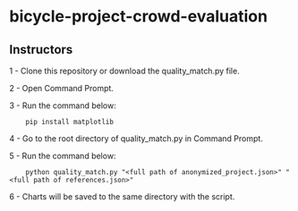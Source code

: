 # bicycle-project-crowd-evaluation

## Instructors

1 - Clone this repository or download the quality_match.py file. 

2 - Open Command Prompt.

3 - Run the command below:

        pip install matplotlib

4 - Go to the root directory of quality_match.py in Command Prompt.

5 - Run the command below:

        python quality_match.py "<full path of anonymized_project.json>" "<full path of references.json>"

6 - Charts will be saved to the same directory with the script. 
